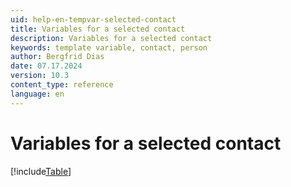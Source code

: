 ```yaml
---
uid: help-en-tempvar-selected-contact
title: Variables for a selected contact
description: Variables for a selected contact
keywords: template variable, contact, person
author: Bergfrid Dias
date: 07.17.2024
version: 10.3
content_type: reference
language: en
---
```


# Variables for a selected contact

[!include[Table](../../../../../common/includes/variable/table-selected-contact.md)]
